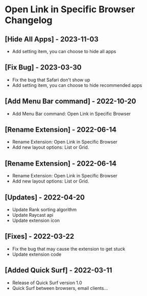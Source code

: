 # Open Link in Specific Browser Changelog

## [Hide All Apps] - 2023-11-03

- Add setting item, you can choose to hide all apps

## [Fix Bug] - 2023-03-30

- Fix the bug that Safari don't show up
- Add setting item, you can choose to hide recommended apps

## [Add Menu Bar command] - 2022-10-20

- Add Menu Bar command: Open Link in Specific Browser

## [Rename Extension] - 2022-06-14

- Rename Extension: Open Link in Specific Browser
- Add new layout options: List or Grid.

## [Rename Extension] - 2022-06-14

- Rename Extension: Open Link in Specific Browser
- Add new layout options: List or Grid.

## [Updates] - 2022-04-20

- Update Rank sorting algorithm
- Update Raycast api
- Update extension icon

## [Fixes] - 2022-03-22

- Fix the bug that may cause the extension to get stuck
- Update extension code

## [Added Quick Surf] - 2022-03-11

- Release of Quick Surf version 1.0
- Quick Surf between browsers, email clients...

